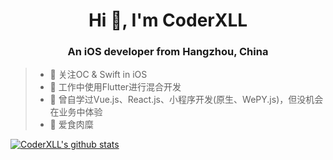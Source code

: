 <h1 align="center">Hi 👋, I'm CoderXLL</h1>
<h3 align="center">An iOS developer from Hangzhou, China</h3>

> - :orange_book: 关注OC & Swift in iOS
> - :hammer: 工作中使用Flutter进行混合开发
> - :ram: 曾自学过Vue.js、React.js、小程序开发(原生、WePY.js)，但没机会在业务中体验
> - :meat_on_bone: 爱食肉糜

[![CoderXLL's github stats](https://github-readme-stats.vercel.app/api?username=b593771943)](https://github.com/b593771943/b593771943)
